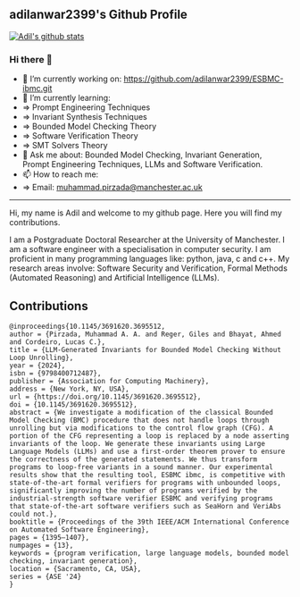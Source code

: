 ## adilanwar2399's Github Profile

[![Adil's github stats](https://github-readme-stats.vercel.app/api?username=adilanwar2399)](https://github.com/anuraghazra/github-readme-stats)

### Hi there 👋

- 🔭 I’m currently working on: https://github.com/adilanwar2399/ESBMC-ibmc.git
- 🌱 I’m currently learning:
- ⇒ Prompt Engineering Techniques
- ⇒ Invariant Synthesis Techniques
- ⇒ Bounded Model Checking Theory
- ⇒ Software Verification Theory
- ⇒ SMT Solvers Theory
- 💬 Ask me about: Bounded Model Checking, Invariant Generation, Prompt Engineering Techniques, LLMs and Software Verification.
- 📫 How to reach me:
- ⇒ Email: muhammad.pirzada@manchester.ac.uk

---------------------------------------------------------------------------------------------------------------------------------------------------

Hi, my name is Adil and welcome to my github page. Here you will find my contributions. 

I am a Postgraduate Doctoral Researcher at the University of Manchester. I am a software engineer with a specialisation in computer security. I am proficient in many programming languages like: python, java, c and c++. My research areas involve: Software Security and Verification, Formal Methods (Automated Reasoning) and Artificial Intelligence (LLMs).

## Contributions
```
@inproceedings{10.1145/3691620.3695512,
author = {Pirzada, Muhammad A. A. and Reger, Giles and Bhayat, Ahmed and Cordeiro, Lucas C.},
title = {LLM-Generated Invariants for Bounded Model Checking Without Loop Unrolling},
year = {2024},
isbn = {9798400712487},
publisher = {Association for Computing Machinery},
address = {New York, NY, USA},
url = {https://doi.org/10.1145/3691620.3695512},
doi = {10.1145/3691620.3695512},
abstract = {We investigate a modification of the classical Bounded Model Checking (BMC) procedure that does not handle loops through unrolling but via modifications to the control flow graph (CFG). A portion of the CFG representing a loop is replaced by a node asserting invariants of the loop. We generate these invariants using Large Language Models (LLMs) and use a first-order theorem prover to ensure the correctness of the generated statements. We thus transform programs to loop-free variants in a sound manner. Our experimental results show that the resulting tool, ESBMC ibmc, is competitive with state-of-the-art formal verifiers for programs with unbounded loops, significantly improving the number of programs verified by the industrial-strength software verifier ESBMC and verifying programs that state-of-the-art software verifiers such as SeaHorn and VeriAbs could not.},
booktitle = {Proceedings of the 39th IEEE/ACM International Conference on Automated Software Engineering},
pages = {1395–1407},
numpages = {13},
keywords = {program verification, large language models, bounded model checking, invariant generation},
location = {Sacramento, CA, USA},
series = {ASE '24}
}
```
<!--
**adilanwar2399/adilanwar2399** is a ✨ _special_ ✨ repository because its `README.md` (this file) appears on your GitHub profile.

Here are some ideas to get you started:

- 🔭 I’m currently working on ...
- 🌱 I’m currently learning ...
- 👯 I’m looking to collaborate on ...
- 🤔 I’m looking for help with ...
- 💬 Ask me about ...
- 📫 How to reach me: ...
- 😄 Pronouns: ...
- ⚡ Fun fact: ...
-->
